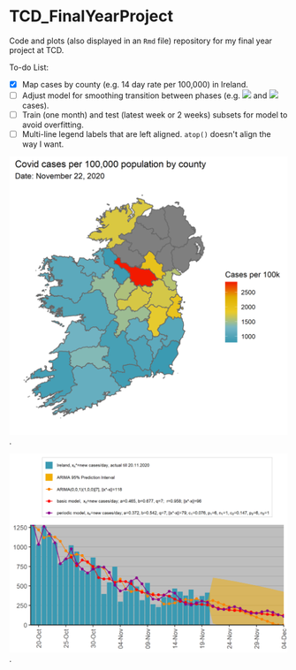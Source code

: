 # TCD_FinalYearProject
 
 Code and plots (also displayed in an ``Rmd`` file) repository for my final year project at TCD.
 
 To-do List:
 
 - [x] Map cases by county (e.g. 14 day rate per 100,000) in Ireland. 
 - [ ] Adjust model for smoothing transition between phases (e.g. 
 <img src="https://render.githubusercontent.com/render/math?math=n=n_0"> and <img src="https://render.githubusercontent.com/render/math?math=n_0<n \leq n_0%2Bq"> cases).
 - [ ] Train (one month) and test (latest week or 2 weeks) subsets for model to avoid overfitting.
 - [ ] Multi-line legend labels that are left aligned. ``atop()`` doesn't align the way I want.
 
![County Plot](Plots/county-blank.png "Ireland cases by county, per 100k of the population").

![A Plot](Plots/Ireland-arima.png "Ireland cases with Base, Periodic and ARIMA models").
